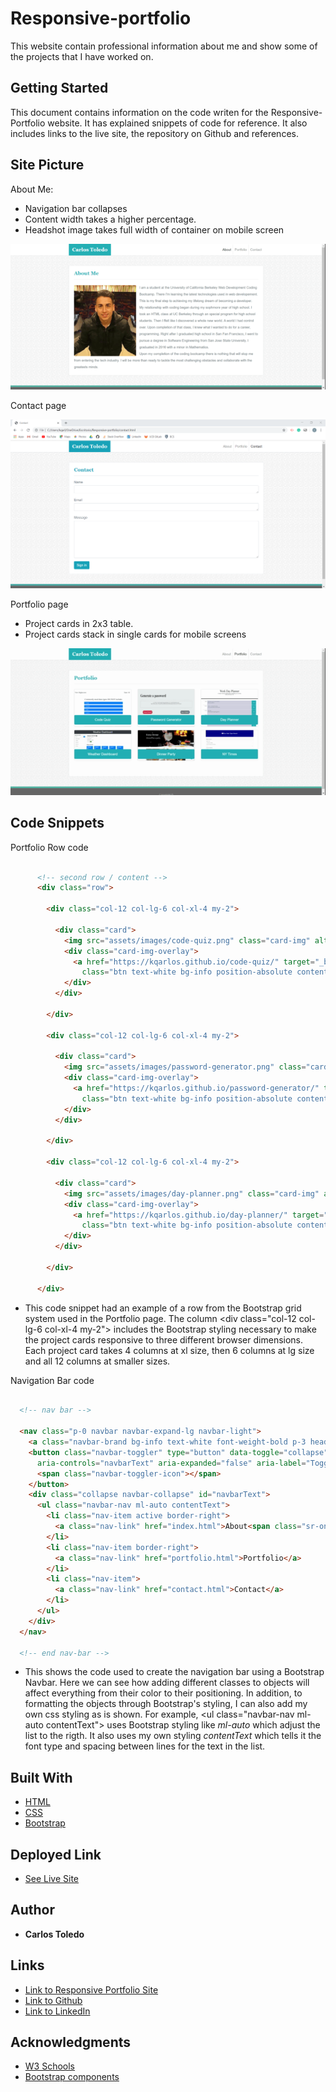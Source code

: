 # Responsive-portfolio

This website contain professional information about me and show some of the projects that I have worked on.

## Getting Started

This document contains information on the code writen for the Responsive-Portfolio website. It has explained snippets of code for reference. It also includes links to the live site, the repository on Github and references.

## Site Picture

About Me:
 * Navigation bar collapses
 * Content width takes a higher percentage.
 * Headshot image takes full width of container on mobile screen


![Site](assets/images/aboutme.gif)

Contact page

![Site](assets/images/contact-lg.png)

Portfolio page
* Project cards in 2x3 table.
* Project cards stack in single cards for mobile screens

![Site](assets/images/portfolio.gif)



## Code Snippets

Portfolio Row code

```html

      <!-- second row / content -->
      <div class="row">

        <div class="col-12 col-lg-6 col-xl-4 my-2">

          <div class="card">
            <img src="assets/images/code-quiz.png" class="card-img" alt="Code Quiz">
            <div class="card-img-overlay">
              <a href="https://kqarlos.github.io/code-quiz/" target="_blank"
                class="btn text-white bg-info position-absolute contentText">Code Quiz</a>
            </div>
          </div>

        </div>

        <div class="col-12 col-lg-6 col-xl-4 my-2">

          <div class="card">
            <img src="assets/images/password-generator.png" class="card-img" alt="Password Generator">
            <div class="card-img-overlay">
              <a href="https://kqarlos.github.io/password-generator/" target="_blank"
                class="btn text-white bg-info position-absolute contentText">Password Generator</a>
            </div>
          </div>

        </div>

        <div class="col-12 col-lg-6 col-xl-4 my-2">

          <div class="card">
            <img src="assets/images/day-planner.png" class="card-img" alt="Day Planner">
            <div class="card-img-overlay">
              <a href="https://kqarlos.github.io/day-planner/" target="_blank"
                class="btn text-white bg-info position-absolute contentText">Day Planner</a>
            </div>
          </div>

        </div>

      </div>

```


* This code snippet had an example of a row from the Bootstrap grid system used in the Portfolio page. The column &lt;div class="col-12 col-lg-6 col-xl-4 my-2"&gt; includes the Bootstrap styling necessary to make the project cards responsive to three different browser dimensions. Each project card takes 4 columns at xl size, then 6 columns at lg size and all 12 columns at smaller sizes.

Navigation Bar code 

```html

  <!-- nav bar -->

  <nav class="p-0 navbar navbar-expand-lg navbar-light">
    <a class="navbar-brand bg-info text-white font-weight-bold p-3 headingText" href="#">Carlos Toledo</a>
    <button class="navbar-toggler" type="button" data-toggle="collapse" data-target="#navbarText"
      aria-controls="navbarText" aria-expanded="false" aria-label="Toggle navigation">
      <span class="navbar-toggler-icon"></span>
    </button>
    <div class="collapse navbar-collapse" id="navbarText">
      <ul class="navbar-nav ml-auto contentText">
        <li class="nav-item active border-right">
          <a class="nav-link" href="index.html">About<span class="sr-only">(current)</span></a>
        </li>
        <li class="nav-item border-right">
          <a class="nav-link" href="portfolio.html">Portfolio</a>
        </li>
        <li class="nav-item">
          <a class="nav-link" href="contact.html">Contact</a>
        </li>
      </ul>
    </div>
  </nav>

  <!-- end nav-bar -->

```

* This shows the code used to create the navigation bar using a Bootstrap Navbar. Here we can see how adding different classes to objects will affect everything from their color to their positioning. In addition, to formatting the objects through Bootstrap's styling, I can also add my own css styling as is shown. For example, &lt;ul class="navbar-nav ml-auto contentText"&gt; uses Bootstrap styling like _ml-auto_ which adjust the list to the rigth. It also uses my own styling _contentText_ which tells it the font type and spacing between lines for the text in the list.

## Built With

* [HTML](https://developer.mozilla.org/en-US/docs/Web/HTML)
* [CSS](https://developer.mozilla.org/en-US/docs/Web/CSS)
* [Bootstrap](https://getbootstrap.com/)

## Deployed Link

* [See Live Site](https://kqarlos.github.io/Responsive-portfolio/index.html)

## Author

* **Carlos Toledo** 

## Links
- [Link to Responsive Portfolio Site](https://github.com/kqarlos/responsive-portfolio)
- [Link to Github](https://www.github.com/kqarlos)
- [Link to LinkedIn](https://www.linkedin.com/in/carlos-toledo415/)


## Acknowledgments

* [W3 Schools](https://www.w3schools.com/)
* [Bootstrap components](https://getbootstrap.com/docs/4.4/components/navbar/)